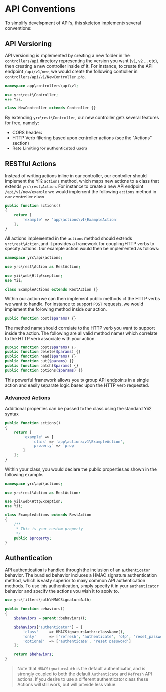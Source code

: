 # API Conventions

To simplify development of API's, this skeleton implements several conventions:

## API Versioning

API versioning is implemented by creating a new folder in the `controllers/api` directory representing the version you want (`v1`, `v2` ... etc), then creating a new controller inside of it. For instance, to create the API endpoint `/api/v1/new`, we would create the following controller in `controllers/api/v1/NewController.php`.

```php
namespace app\controllers\api\v1;

use yrc\rest\Controller;
use Yii;

class NewController extends Controller {}
```

By extending `yrc\rest\Controller`, our new controller gets several features for free, namely:

- CORS headers
- HTTP Verb filtering based upon controller actions (see the "Actions" section)
- Rate Limiting for authenticated users

## RESTful Actions

Instead of writing actions inline in our controller, our controller should implement the Yii2 `actions` method, which maps new actions to a class that extends `yrc\rest\Action`. For instance to create a new API endpoint `/api/v1/new/example` we would implement the following `actions` method in our controller class.

```php
public function actions()
{
    return [
        'example' => 'app\actions\v1\ExampleAction'
    ];
}
```

All actions implemented in the `actions` method should extends `yrc\rest\Action`, and it provides a framework for coupling HTTP verbs to specify actions. Our example action would then be implemented as follows:

```php
namespace yrc\api\actions;

use yrc\rest\Action as RestAction;

use yii\web\HttpException;
use Yii;

class ExampleActions extends RestAction {}
```

Within our action we can then implement public methods of the HTTP verbs we want to handle. For instance to support `POST` requests, we would implement the following method inside our action.

```php
public function post($params) {}
```

The method name should correlate to the HTTP verb you want to support inside the action. The following are all valid method names which correlate to the HTTP verb associate with your action.

```php
public function post($params) {}
public function delete($params) {}
public function head($params) {}
public function put($params) {}
public function patch($params) {}
public function options($params) {}
```

This powerful framework allows you to group API endpoints in a single action and easily separate logic based upon the HTTP verb requested.

### Advanced Actions

Additional properties can be passed to the class using the standard Yii2 syntax

```php
public function actions()
{
    return [
        'example' => [
            'class' => 'app\actions\v1\ExampleAction',
            'property' => 'prop'
        ]
    ];
}
```

Within your class, you would declare the public properties as shown in the following example.

```php
namespace yrc\api\actions;

use yrc\rest\Action as RestAction;

use yii\web\HttpException;
use Yii;

class ExampleActions extends RestAction
{
    /**
     * This is your custom property
     */
    public $property;
}
```

## Authentication

API authentication is handled through the inclusion of an `authenticator` behavior. The bundled behavior includes a HMAC signature authentication method, which is vasty superior to many common API authentication methods. To use this authentication, simply specify it in your `authenticator` behavior and specify the actions you wish it to apply to.

```php
use yrc\filters\auth\HMACSignatureAuth;

public function behaviors()
{
    $behaviors = parent::behaviors();

    $behaviors['authenticator'] = [
        'class'     => HMACSignatureAuth::className(),
        'only'      => ['refresh', 'authenticate', 'otp', 'reset_password'],
        'optional'  => ['authenticate', 'reset_password']
    ];

    return $behaviors;
}
```

> Note that `HMACSignatureAuth` is the default authenticator, and is strongly coupled to both the default `Authenticate` and `Refresh` API actions. If you desire to use a different authenticator class these Actions will still work, but will provide less value.
